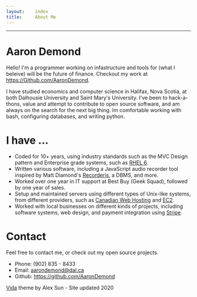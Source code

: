 ```yaml
---
layout:    index
title:     About Me
---
```



----------

# Aaron Demond

Hello! I'm a programmer working on infastructure and tools for (what I beleive) will be the future of finance. Checkout my work at https://Github.com/AaronDemond. 

I have studied economics and computer science in Halifax, Nova Scotia, at both Dalhousie University and Saint Mary's University. I've been to hack-a-thons, value and attempt to contribute to open source software, and am always on the search for the next big thing. Im comfortable working with bash, configuring databases, and writing python.

# I have ...
- Coded for 10+ years, using industry standards such as the MVC Design pattern and Enterprise grade systems, such as <a href="https://www.redhat.com/en/technologies/linux-platforms/enterprise-linux">RHEL 6</a>.
- Written various software, including a JavaScript audio recorder tool inspired by Matt Diamond's <a href="https://github.com/mattdiamond/Recorderjs">Recorderjs</a>, a DBMS, and more.
- Worked over one year in IT support at Best Buy (Geek Squad), followed by one year of sales.
- Setup and maintained servers using different types of Unix-like systems, from different providers, such as <a href="https://www.canadianwebhosting.com/">Canadian Web Hosting</a> and <a href="https://aws.amazon.com/ec2/">EC2</a>.
- Worked with local businesses on different kinds of projects, including software systems, web design, and payment integration using <a href="https://stripe.com/ca">Stripe</a>.



# Contact
Feel free to contact me, or check out my open source projects.

- Phone: (902) 835 - 8433
- Email: aarondemond@dal.ca
- Github: <a href="https://github.com/AaronDemond">https://github.com/AaronDemond</a>



<a style="clear: both" href="https://github.com/syaning/vida">Vida</a> theme by Alex Sun - Site updated 2020
